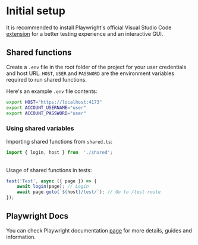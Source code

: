 # Initial setup
It is recommended to install Playwright's official Visual Studio Code [extension](https://marketplace.visualstudio.com/items?itemName=ms-playwright.playwright) for a better testing experience and an interactive GUI.
## Shared functions
Create a `.env` file in the root folder of the project for your user credentials and host URL. `HOST`, `USER` and `PASSWORD` are the environment variables required to run shared functions.

Here's an example `.env` file contents:
```bash
export HOST="https://localhost:4173"
export ACCOUNT_USERNAME="user"
export ACCOUNT_PASSWORD="user"
```
### Using shared variables
Importing shared functions from `shared.ts`:
```typescript
import { login, host } from  './shared';
```
\
Usage of shared functions in tests:
```typescript
test('Test', async ({ page }) => {
    await login(page); // Login
    await page.goto(`${host}/test/`); // Go to /test route
});
```
## Playwright Docs
You can check Playwright documentation [page](https://playwright.dev/docs/intro) for more details, guides and information.